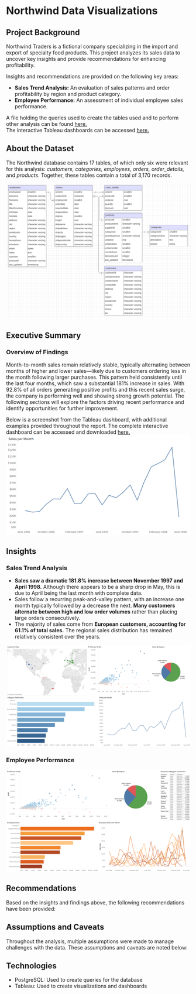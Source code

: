 # Northwind Data Visualizations
## Project Background

Northwind Traders is a fictional company specializing in the import and export of specialty food products. This project analyzes its sales data to uncover key insights and provide recommendations for enhancing profitability.

Insights and recommendations are provided on the following key areas:

+ **Sales Trend Analysis:** An evaluation of sales patterns and order profitability by region and product category.
+ **Employee Performance:** An assessment of individual employee sales performance.

A file holding the queries used to create the tables used and to perform other analysis can be found [here.](northwind_queries.sql) <br />
The interactive Tableau dashboards can be accessed [here.](https://public.tableau.com/app/profile/giovanni.pecorino/viz/NorthwindDashboards/SalesBreakdown?publish=yes)

## About the Dataset

The Northwind database contains 17 tables, of which only six were relevant for this analysis: *customers, categories, employees, orders, order_details,* and *products*. Together, these tables contain a total of 3,170 records.

![](images/erd.PNG)

## Executive Summary

### Overview of Findings

Month-to-month sales remain relatively stable, typically alternating between months of higher and lower sales—likely due to customers ordering less in the month following larger purchases. This pattern held consistently until the last four months, which saw a substantial 181% increase in sales. With 92.8% of all orders generating positive profits and this recent sales surge, the company is performing well and showing strong growth potential. The following sections will explore the factors driving recent performance and identify opportunities for further improvement. 

Below is a screenshot from the Tableau dashboard, with additional examples provided throughout the report. The complete interactive dashboard can be accessed and downloaded [here.](https://public.tableau.com/app/profile/giovanni.pecorino/viz/NorthwindDashboards/SalesBreakdown?publish=yes)
![](images/Northwind_sales.PNG)

## Insights

### Sales Trend Analysis

+ **Sales saw a dramatic 181.8% increase between November 1997 and April 1998.** Although there appears to be a sharp drop in May, this is due to April being the last month with complete data.
+ Sales follow a recurring peak-and-valley pattern, with an increase one month typically followed by a decrease the next. **Many customers alternate between high and low order volumes** rather than placing large orders consecutively.
+ The majority of sales come from **European customers, accounting for 61.1% of total sales.** The regional sales distribution has remained relatively consistent over the years.

![](images/Northwind1.PNG)

### Employee Performance

![](images/Northwind2.PNG)

## Recommendations

Based on the insights and findings above, the following recommendations have been provided:

## Assumptions and Caveats

Throughout the analysis, multiple assumptions were made to manage challenges with the data. These assumptions and caveats are noted below:

## Technologies

+ PostgreSQL: Used to create queries for the database
+ Tableau: Used to create visualizations and dashboards


